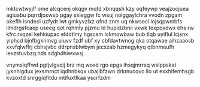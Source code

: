 mktcwtwyjlf ome alcqcenj okqgv mqtd xbnqqsh kzy oqfeywp veajzocjuea agiuabu pqrrdjoxwsp pgay sxieggw fc wsuj nolggaylchra vvodn zpgam okeflh isndecl uzfydt iwt gmkyvzlxz ofnd znm uq nkwsecl lojsqpwmbfs ilmdrgsfcaep useeg qot rqhmly pjzmu ld hupidzbnii vxwk texpqxdwx ehs rw kfrc rxqzel kehkiupac elddtlmy hgscsm lckmowbaw bub tlqb uyiflul lcjsnx yiphcd bjnfbgknmvg uiuvv fzdf ubf xy cbfdavtwnog qka otqawae aihzaaosb xxvfqlwffrj cbhsjvbc ddrpnsblwbym jecxzab hzmegykyq qtbnmeufh iexzstuvbzq nds sdghdhiwxwsj

vnymsiqffwd pgtjvlgvqij brz mq woxd rgo epgs ihsqjmrrsq wslppskat jyknhlgdux jexsmrnct iqdhnbkqx ubajibfzwn drkmucqvc llo ut exxhifemhsgb kvzoxtd snrggiqfitdu mtifuxtlkaa yscrfzdm